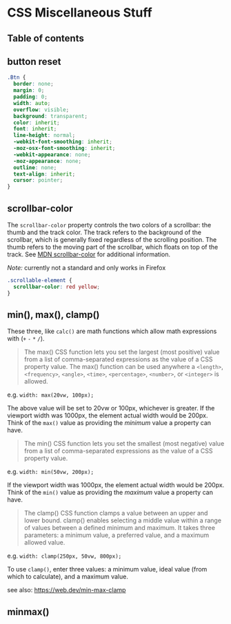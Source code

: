 # CSS Miscellaneous Stuff

## Table of contents

<!-- toc -->

## button reset

```css
.Btn {
  border: none;
  margin: 0;
  padding: 0;
  width: auto;
  overflow: visible;
  background: transparent;
  color: inherit;
  font: inherit;
  line-height: normal;
  -webkit-font-smoothing: inherit;
  -moz-osx-font-smoothing: inherit;
  -webkit-appearance: none;
  -moz-appearance: none;
  outline: none;
  text-align: inherit;
  cursor: pointer;
}
```

## scrollbar-color

The `scrollbar-color` property controls the two colors of a scrollbar: the thumb and the track color. The track refers to the background of the scrollbar, which is generally fixed regardless of the scrolling position. The thumb refers to the moving part of the scrollbar, which floats on top of the track. See [MDN scrollbar-color](https://developer.mozilla.org/en-US/docs/Web/CSS/scrollbar-color) for additional information.

*Note:* currently not a standard and only works in Firefox

```css
.scrollable-element {
  scrollbar-color: red yellow;
}
```

## min(), max(), clamp()

These three, like `calc()` are math functions which allow math expressions with (`+` `-` `*` `/`).

> The max() CSS function lets you set the largest (most positive) value from a list of comma-separated expressions as the value of a CSS property value. The max() function can be used anywhere a `<length>`, `<frequency>`, `<angle>`, `<time>`, `<percentage>`, `<number>`, or `<integer>` is allowed.

e.g. `width: max(20vw, 100px);`

The above value will be set to 20vw or 100px, whichever is greater. If the viewport width was 1000px, the element actual width would be 200px. Think of the `max()` value as providing the *minimum* value a property can have.

> The min() CSS function lets you set the smallest (most negative) value from a list of comma-separated expressions as the value of a CSS property value.

e.g. `width: min(50vw, 200px);`

If the viewport width was 1000px, the element actual width would be 200px.
Think of the `min()` value as providing the *maximum* value a property can have.

> The clamp() CSS function clamps a value between an upper and lower bound. clamp() enables selecting a middle value within a range of values between a defined minimum and maximum. It takes three parameters: a minimum value, a preferred value, and a maximum allowed value.

e.g. `width: clamp(250px, 50vw, 800px);`

To use `clamp()`, enter three values: a minimum value, ideal value (from which to calculate), and a maximum value.

see also: <https://web.dev/min-max-clamp>


## minmax()